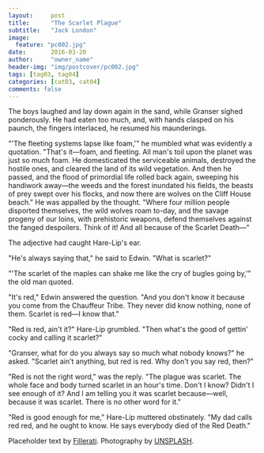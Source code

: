 ```yaml
---
layout:     post
title:      "The Scarlet Plague"
subtitle:   "Jack London"
image:
  feature: "pc002.jpg"
date:       2016-03-20 
author:     "owner_name"
header-img: "img/postcover/pc002.jpg"
tags: [tag03, tag04]
categories: [cat03, cat04]
comments: false
---
```


<p>The boys laughed and lay down again in the sand, while Granser sighed  ponderously. He had eaten too much, and, with hands clasped on his  paunch, the fingers interlaced, he resumed his maunderings.</p>

<p>"'The fleeting systems lapse like foam,'" he mumbled what was evidently  a quotation. "That's it&mdash;foam, and fleeting. All man's toil upon the  planet was just so much foam. He domesticated the serviceable animals,  destroyed the hostile ones, and cleared the land of its wild vegetation.  And then he passed, and the flood of primordial life rolled back again,  sweeping his handiwork away&mdash;the weeds and the forest inundated his  fields, the beasts of prey swept over his flocks, and now there are  wolves on the Cliff House beach." He was appalled by the thought. "Where  four million people disported themselves, the wild wolves roam to-day,  and the savage progeny of our loins, with prehistoric weapons, defend  themselves against the fanged despoilers. Think of it! And all because  of the Scarlet Death&mdash;"</p>

<p>The adjective had caught Hare-Lip's ear.</p>

<p>"He's always saying that," he said to Edwin. "What is scarlet?"</p>

<p>"'The scarlet of the maples can shake me like the cry of bugles going  by,'" the old man quoted.</p>

<p>"It's red," Edwin answered the question. "And you don't know it because  you come from the Chauffeur Tribe. They never did know nothing, none of  them. Scarlet is red&mdash;I know that."</p>

<p>"Red is red, ain't it?" Hare-Lip grumbled. "Then what's the good of  gettin' cocky and calling it scarlet?"</p>

<p>"Granser, what for do you always say so much what nobody knows?" he  asked. "Scarlet ain't anything, but red is red. Why don't you say red,  then?"</p>

<p>"Red is not the right word," was the reply. "The plague was scarlet.  The whole face and body turned scarlet in an hour's time. Don't I  know? Didn't I see enough of it? And I am telling you it was scarlet  because&mdash;well, because it was scarlet. There is no other word for it."</p>

<p>"Red is good enough for me," Hare-Lip muttered obstinately. "My dad  calls red red, and he ought to know. He says everybody died of the Red  Death."</p>

<p>Placeholder text by <a href="http://www.fillerati.com/">Fillerati</a>. Photography by <a href="https://unsplash.com">UNSPLASH</a>.</p>